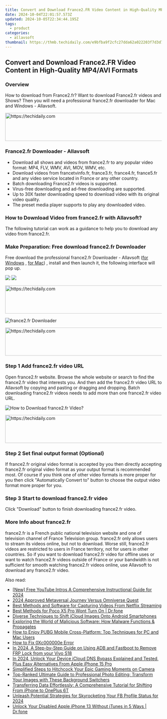 ```yaml
---
title: Convert and Download France2.FR Video Content in High-Quality MP4/AVI Formats
date: 2024-10-04T22:01:57.573Z
updated: 2024-10-05T22:34:44.195Z
tags:
  - product
categories:
  - allavsoft
thumbnail: https://thmb.techidaily.com/e9bfba9f2cfc27dda62a022203f7d3d74b3b40178416607e8e0046420c189dda.jpg
---
```


## Convert and Download France2.FR Video Content in High-Quality MP4/AVI Formats

### Overview

How to download from France2.fr? Want to download France2.fr videos and Shows? Then you will need a professional france2.fr downloader for Mac and Windows - Allavsoft.

<!-- affiliate ads begin -->
<a href="https://appsumo.8odi.net/c/5597632/2094419/7443" target="_top" id="2094419">
  <img src="//a.impactradius-go.com/display-ad/7443-2094419" border="0" alt="https://techidaily.com" width="728" height="90"/>
</a>
<img height="0" width="0" src="https://appsumo.8odi.net/i/5597632/2094419/7443" style="position:absolute;visibility:hidden;" border="0" />
<!-- affiliate ads end -->

### France2.fr Downloader - Allavsoft

* Download all shows and videos from france2.fr to any popular video format: MP4, FLV, WMV, AVI, MOV, WMV, etc.
* Download videos from francetvinfo.fr, france3.fr, france4.fr, france5.fr and any video service located in France or any other country.
* Batch downloading France2.fr videos is supported.
* Virus-free downloading and ad-free downloading are supported.
* Up to 30X faster downloading speed to download video with its original video quality.
* The preset media player supports to play any downloaded video.

### How to Download Video from france2.fr with Allavsoft?

The following tutorial can work as a guidance to help you to download any video from france2.fr.

### Make Preparation: Free download france2.fr Downloader

Free download the professional france2.fr Downloader - Allavsoft ([for Windows](https://tools.techidaily.com/allavsoft/products/) , [for Mac](https://tools.techidaily.com/allavsoft/products/)) , install and then launch it, the following interface will pop up.

[![](https://www.allavsoft.com/how-to/../images/how-to/free-download-win.jpg)](https://tools.techidaily.com/allavsoft/products/) [![](https://www.allavsoft.com/how-to/../images/how-to/free-download-mac.jpg)](https://tools.techidaily.com/allavsoft/products/)

<!-- affiliate ads begin -->
<a href="https://appsumo.8odi.net/c/5597632/2082538/7443" target="_top" id="2082538">
  <img src="//a.impactradius-go.com/display-ad/7443-2082538" border="0" alt="https://techidaily.com" width="728" height="90"/>
</a>
<img height="0" width="0" src="https://appsumo.8odi.net/i/5597632/2082538/7443" style="position:absolute;visibility:hidden;" border="0" />
<!-- affiliate ads end -->

![france2.fr Downloader](https://www.allavsoft.com/how-to/../images/allavsoft/screen-shot-600.jpg)

<!-- affiliate ads begin -->
<a href="https://ephamedtechinc.pxf.io/c/5597632/2137223/26400" target="_top" id="2137223">
  <img src="//a.impactradius-go.com/display-ad/26400-2137223" border="0" alt="https://techidaily.com" width="728" height="90"/>
</a>
<img height="0" width="0" src="https://ephamedtechinc.pxf.io/i/5597632/2137223/26400" style="position:absolute;visibility:hidden;" border="0" />
<!-- affiliate ads end -->

### Step 1 Add france2.fr video URL

Open france2.fr website. Browse the whole website or search to find the france2.fr video that interests you. And then add the france2.fr video URL to Allavsoft by copying and pasting or dragging and dropping. Batch downloading france2.fr videos needs to add more than one france2.fr video URL.

![How to Download france2.fr Video?](https://www.allavsoft.com/how-to/../images/how-to/download-rtmp-video/download-rtmp-video.jpg)

<!-- affiliate ads begin -->
<a href="https://appsumo.8odi.net/c/5597632/2087484/7443" target="_top" id="2087484">
  <img src="//a.impactradius-go.com/display-ad/7443-2087484" border="0" alt="https://techidaily.com" width="728" height="90"/>
</a>
<img height="0" width="0" src="https://appsumo.8odi.net/i/5597632/2087484/7443" style="position:absolute;visibility:hidden;" border="0" />
<!-- affiliate ads end -->

### Step 2 Set final output format (Optional)

If france2.fr original video format is accepted by you then directly accepting france2.fr original video format as your output format is recommended most. Of course if you think one of other video formats is more proper for you then click "Automatically Convert to" button to choose the output video format more proper for you.

### Step 3 Start to download france2.fr video

Click "Download" button to finish downloading france2.fr video.

### More Info about france2.fr

france2.fr is a French public national television website and one of television channel of France Television group. france2.fr only allows users to stream its videos online, but not to download. Worse still, france2.fr videos are restricted to users in France territory, not for users in other countries. So if you want to download france2.fr video for offline uses or want to watch france2.fr videos outside of France or your bandwidth is not sufficient for smooth watching france2.fr videos online, use Allavsoft to download any france2.fr video.

<ins class="adsbygoogle"
     style="display:block"
     data-ad-format="autorelaxed"
     data-ad-client="ca-pub-7571918770474297"
     data-ad-slot="1223367746"></ins>

<ins class="adsbygoogle"
     style="display:block"
     data-ad-client="ca-pub-7571918770474297"
     data-ad-slot="8358498916"
     data-ad-format="auto"
     data-full-width-responsive="true"></ins>

<span class="atpl-alsoreadstyle">Also read:</span>
<div><ul>
<li><a href="https://eaxpv-info.techidaily.com/new-free-youtube-intros-a-comprehensive-instructional-guide-for-2024/"><u>[New] Free YouTube Intros A Comprehensive Instructional Guide for 2024</u></a></li>
<li><a href="https://article-files.techidaily.com/2024-approved-metaversal-journey-versus-omniverse-quest/"><u>2024 Approved Metaversal Journey Versus Omniverse Quest</u></a></li>
<li><a href="https://discover-exceptional.techidaily.com/best-methods-and-software-for-capturing-videos-from-netflix-streaming/"><u>Best Methods and Software for Capturing Videos From Netflix Streaming</u></a></li>
<li><a href="https://howto.techidaily.com/best-methods-for-poco-x5-pro-wont-turn-on-drfone-by-drfone-fix-android-problems-fix-android-problems/"><u>Best Methods for Poco X5 Pro Wont Turn On | Dr.fone</u></a></li>
<li><a href="https://discover-exceptional.techidaily.com/diverse-techniques-to-shift-icloud-images-onto-android-smartphones/"><u>Diverse Techniques to Shift iCloud Images Onto Android Smartphones</u></a></li>
<li><a href="https://discover-exceptional.techidaily.com/exploring-the-world-of-malicious-software-how-malware-functions-and-propagates/"><u>Exploring the World of Malicious Software: How Malware Functions & Propagates</u></a></li>
<li><a href="https://discover-exceptional.techidaily.com/how-to-enjoy-pubg-mobile-cross-platform-top-techniques-for-pc-and-mac-users/"><u>How to Enjoy PUBG Mobile Cross-Platform: Top Techniques for PC and Mac Users</u></a></li>
<li><a href="https://blue-screen-error.techidaily.com/how-to-fix-0xc000000e-error/"><u>How to Fix 0Xc000000e Error</u></a></li>
<li><a href="https://bypass-frp.techidaily.com/in-2024-a-step-by-step-guide-on-using-adb-and-fastboot-to-remove-frp-lock-from-your-vivo-s18-by-drfone-android/"><u>In 2024, A Step-by-Step Guide on Using ADB and Fastboot to Remove FRP Lock from your Vivo S18</u></a></li>
<li><a href="https://activate-lock.techidaily.com/in-2024-unlock-your-device-icloud-dns-bypass-explained-and-tested-plus-easy-alternatives-from-apple-iphone-15-pro-by-drfone-ios/"><u>In 2024, Unlock Your Device iCloud DNS Bypass Explained and Tested, Plus Easy Alternatives From Apple iPhone 15 Pro</u></a></li>
<li><a href="https://discover-exceptional.techidaily.com/simplified-steps-to-hitchcock-your-epic-gaming-moments-on-camera/"><u>Simplified Steps to Hitchcock Your Epic Gaming Moments on Camera</u></a></li>
<li><a href="https://discover-exceptional.techidaily.com/top-ranked-ultimate-guide-to-professional-photo-editing-transform-your-images-with-these-background-switchers/"><u>Top-Ranked Ultimate Guide to Professional Photo Editing: Transform Your Images with These Background Switchers</u></a></li>
<li><a href="https://discover-exceptional.techidaily.com/transferring-data-effortlessly-a-comprehensive-tutorial-for-shifting-from-iphone-to-oneplus-6t/"><u>Transferring Data Effortlessly: A Comprehensive Tutorial for Shifting From iPhone to OnePlus 6T</u></a></li>
<li><a href="https://facebook-video-recording.techidaily.com/unleash-potential-strategies-for-skyrocketing-your-fb-profile-status-for-2024/"><u>Unleash Potential Strategies for Skyrocketing Your FB Profile Status for 2024</u></a></li>
<li><a href="https://iphone-unlock.techidaily.com/unlock-your-disabled-apple-iphone-13-without-itunes-in-5-ways-drfone-by-drfone-ios/"><u>Unlock Your Disabled Apple iPhone 13 Without iTunes in 5 Ways | Dr.fone</u></a></li>
</ul></div>

